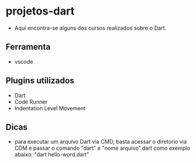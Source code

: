 # projetos-dart

- Aqui encontra-se alguns dos cursos realizados sobre o Dart.


## Ferramenta

- vscode


## Plugins utilizados

- Dart
- Code Runner
- Indentation Level Movement

## Dicas

- para executar um arquivo Dart via CMD, basta acessar o diretorio via CDM e passar o comando "dart" e "nome arquivo".dart como exemplo abaixo:
    "dart hello-word.dart"